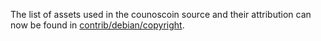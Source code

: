 The list of assets used in the counoscoin source and their attribution can now be found in [contrib/debian/copyright](../contrib/debian/copyright).
